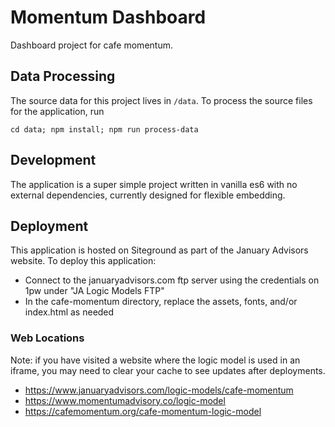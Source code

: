 # Momentum Dashboard

Dashboard project for cafe momentum.

## Data Processing

The source data for this project lives in `/data`. To process the source files for the application, run

`cd data; npm install; npm run process-data`

## Development

The application is a super simple project written in vanilla es6 with no external dependencies, currently designed for flexible embedding.

## Deployment

This application is hosted on Siteground as part of the January Advisors website. To deploy this application:
* Connect to the januaryadvisors.com ftp server using the credentials on 1pw under "JA Logic Models FTP"
* In the cafe-momentum directory, replace the assets, fonts, and/or index.html as needed

### Web Locations
Note: if you have visited a website where the logic model is used in an iframe, you may need to clear your cache to see updates after deployments.
* https://www.januaryadvisors.com/logic-models/cafe-momentum
* https://www.momentumadvisory.co/logic-model
* https://cafemomentum.org/cafe-momentum-logic-model

